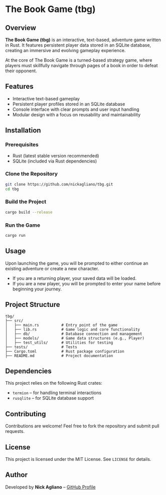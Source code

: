 # The Book Game (tbg)

## Overview
**The Book Game (tbg)** is an interactive, text-based, adventure game written in Rust. It features persistent player data stored in an SQLite database, creating an immersive and evolving gameplay experience.

At the core of The Book Game is a turned-based strategy game, where players must skillfully navigate through pages of a book in order to defeat their opponent.

## Features
- Interactive text-based gameplay
- Persistent player profiles stored in an SQLite database
- Console interface with clear prompts and user input handling
- Modular design with a focus on reusability and maintainability

## Installation
### Prerequisites
- Rust (latest stable version recommended)
- SQLite (included via Rust dependencies)

### Clone the Repository
```sh
git clone https://github.com/nickagliano/tbg.git
cd tbg
```

### Build the Project
```sh
cargo build --release
```

### Run the Game
```sh
cargo run
```

## Usage
Upon launching the game, you will be prompted to either continue an existing adventure or create a new character.

- If you are a returning player, your saved data will be loaded.
- If you are a new player, you will be prompted to enter your name before beginning your journey.

## Project Structure
```
tbg/
├── src/
│   ├── main.rs          # Entry point of the game
│   ├── lib.rs           # Game logic and core functionality
│   ├── db/              # Database connection and management
│   ├── models/          # Game data structures (e.g., Player)
│   ├── test_utils/      # Utilities for testing
├── tests/               # Tests
├── Cargo.toml           # Rust package configuration
├── README.md            # Project documentation
```

## Dependencies
This project relies on the following Rust crates:
- `termion` – for handling terminal interactions
- `rusqlite` – for SQLite database support

## Contributing
Contributions are welcome! Feel free to fork the repository and submit pull requests.

## License
This project is licensed under the MIT License. See `LICENSE` for details.

## Author
Developed by **Nick Agliano** – [GitHub Profile](https://github.com/nickagliano)
